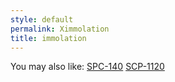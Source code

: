 ```yaml
---
style: default
permalink: Ximmolation
title: immolation
---
```

You may also like:
[SPC-140](http://scp-wiki.net/spc-140)
[SCP-1120](http://scp-wiki.net/scp-1120)
